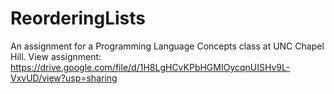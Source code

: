 # ReorderingLists
An assignment for a Programming Language Concepts class at UNC Chapel Hill.
View assignment: https://drive.google.com/file/d/1H8LgHCvKPbHGMIOycqnUISHv9L-VxvUD/view?usp=sharing
